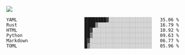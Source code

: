 ![](https://github-profile-summary-cards.vercel.app/api/cards/profile-details?username=igtm&theme=dracula)
<!--START_SECTION:waka-->

```text
YAML                         ████████▓░░░░░░░░░░░░░░░░   35.06 %
Rust                         ████▒░░░░░░░░░░░░░░░░░░░░   16.79 %
HTML                         ██▓░░░░░░░░░░░░░░░░░░░░░░   10.92 %
Python                       ██▒░░░░░░░░░░░░░░░░░░░░░░   09.63 %
Markdown                     █▓░░░░░░░░░░░░░░░░░░░░░░░   06.77 %
TOML                         █▒░░░░░░░░░░░░░░░░░░░░░░░   05.96 %
```

<!--END_SECTION:waka-->
